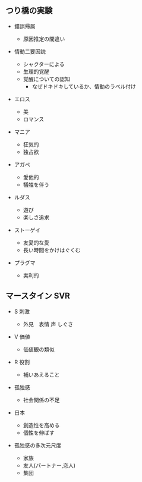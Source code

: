 ## つり橋の実験
- 錯誤帰属 
  - 原因推定の間違い
- 情動二要因説
  - シャクターによる
  - 生理的覚醒
  - 覚醒についての認知
    - なぜドキドキしているか、情動のラベル付け

- エロス
  - 美
  - ロマンス
- マニア
  - 狂気的
  - 独占欲
- アガペ
  - 愛他的
  - 犠牲を伴う
- ルダス
  - 遊び
  - 楽しさ追求
- ストーゲイ
  - 友愛的な愛
  - 長い時間をかけはぐくむ
- プラグマ
  - 実利的

## マースタイン SVR
- S 刺激
  - 外見　表情 声 しぐさ
- V 価値
  - 価値観の類似
- R 役割
  - 補いあえること

- 孤独感
  - 社会関係の不足
- 日本
  - 創造性を高める
  - 個性を伸ばす

- 孤独感の多次元尺度
  - 家族
  - 友人(パートナー,恋人)
  - 集団
